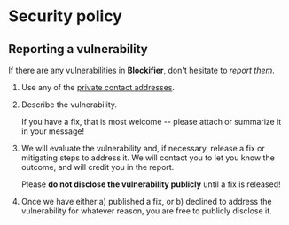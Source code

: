# Security policy

## Reporting a vulnerability

If there are any vulnerabilities in **Blockifier**, don't hesitate to _report them_.

1. Use any of the [private contact addresses](https://github.com/starkware-libs/blockifier-old#support).
2. Describe the vulnerability.

   If you have a fix, that is most welcome -- please attach or summarize it in your message!

3. We will evaluate the vulnerability and, if necessary, release a fix or mitigating steps to address it. We will contact you to let you know the outcome, and will credit you in the report.

   Please **do not disclose the vulnerability publicly** until a fix is released!

4. Once we have either a) published a fix, or b) declined to address the vulnerability for whatever reason, you are free to publicly disclose it.
